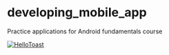 # developing_mobile_app

Practice applications for Android fundamentals course

<a href="https://imgur.com/a/yQVGYBM"><img src="https://imgur.com/a/yQVGYBM" title="HelloToast"></a>

